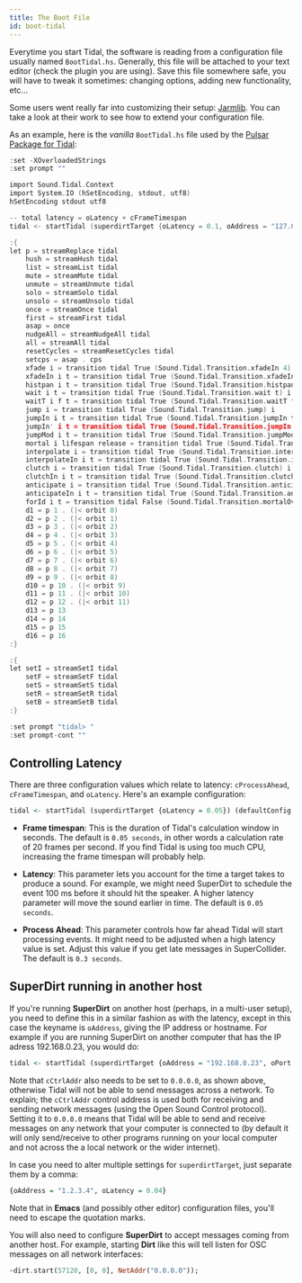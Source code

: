 ```yaml
---
title: The Boot File 
id: boot-tidal
---
```


Everytime you start Tidal, the software is reading from a configuration file usually named `BootTidal.hs`. Generally, this file will be attached to your text editor (check the plugin you are using). Save this file somewhere safe, you will have to tweak it sometimes: changing options, adding new functionality, etc...

Some users went really far into customizing their setup: [Jarmlib](https://github.com/jarmitage/jarmlib). You can take a look at their work to see how to extend your configuration file.

As an example, here is the *vanilla* `BootTidal.hs` file used by the [Pulsar Package for Tidal](https://raw.githubusercontent.com/tidalcycles/pulsar-tidalcycles/master/lib/BootTidal.hs):
```c
:set -XOverloadedStrings
:set prompt ""

import Sound.Tidal.Context
import System.IO (hSetEncoding, stdout, utf8)
hSetEncoding stdout utf8

-- total latency = oLatency + cFrameTimespan
tidal <- startTidal (superdirtTarget {oLatency = 0.1, oAddress = "127.0.0.1", oPort = 57120}) (defaultConfig {cFrameTimespan = 1/20})

:{
let p = streamReplace tidal
    hush = streamHush tidal
    list = streamList tidal
    mute = streamMute tidal
    unmute = streamUnmute tidal
    solo = streamSolo tidal
    unsolo = streamUnsolo tidal
    once = streamOnce tidal
    first = streamFirst tidal
    asap = once
    nudgeAll = streamNudgeAll tidal
    all = streamAll tidal
    resetCycles = streamResetCycles tidal
    setcps = asap . cps
    xfade i = transition tidal True (Sound.Tidal.Transition.xfadeIn 4) i
    xfadeIn i t = transition tidal True (Sound.Tidal.Transition.xfadeIn t) i
    histpan i t = transition tidal True (Sound.Tidal.Transition.histpan t) i
    wait i t = transition tidal True (Sound.Tidal.Transition.wait t) i
    waitT i f t = transition tidal True (Sound.Tidal.Transition.waitT f t) i
    jump i = transition tidal True (Sound.Tidal.Transition.jump) i
    jumpIn i t = transition tidal True (Sound.Tidal.Transition.jumpIn t) i
    jumpIn' i t = transition tidal True (Sound.Tidal.Transition.jumpIn' t) i
    jumpMod i t = transition tidal True (Sound.Tidal.Transition.jumpMod t) i
    mortal i lifespan release = transition tidal True (Sound.Tidal.Transition.mortal lifespan release) i
    interpolate i = transition tidal True (Sound.Tidal.Transition.interpolate) i
    interpolateIn i t = transition tidal True (Sound.Tidal.Transition.interpolateIn t) i
    clutch i = transition tidal True (Sound.Tidal.Transition.clutch) i
    clutchIn i t = transition tidal True (Sound.Tidal.Transition.clutchIn t) i
    anticipate i = transition tidal True (Sound.Tidal.Transition.anticipate) i
    anticipateIn i t = transition tidal True (Sound.Tidal.Transition.anticipateIn t) i
    forId i t = transition tidal False (Sound.Tidal.Transition.mortalOverlay t) i
    d1 = p 1 . (|< orbit 0)
    d2 = p 2 . (|< orbit 1)
    d3 = p 3 . (|< orbit 2)
    d4 = p 4 . (|< orbit 3)
    d5 = p 5 . (|< orbit 4)
    d6 = p 6 . (|< orbit 5)
    d7 = p 7 . (|< orbit 6)
    d8 = p 8 . (|< orbit 7)
    d9 = p 9 . (|< orbit 8)
    d10 = p 10 . (|< orbit 9)
    d11 = p 11 . (|< orbit 10)
    d12 = p 12 . (|< orbit 11)
    d13 = p 13
    d14 = p 14
    d15 = p 15
    d16 = p 16
:}

:{
let setI = streamSetI tidal
    setF = streamSetF tidal
    setS = streamSetS tidal
    setR = streamSetR tidal
    setB = streamSetB tidal
:}

:set prompt "tidal> "
:set prompt-cont ""

```

## Controlling Latency

There are three configuration values which relate to latency: `cProcessAhead`, `cFrameTimespan`, and `oLatency`. Here's an example configuration:

```haskell
tidal <- startTidal (superdirtTarget {oLatency = 0.05}) (defaultConfig {cFrameTimespan = 1/20, cProcessAhead = 3/10})
```

* **Frame timespan**: This is the duration of Tidal's calculation window in seconds. The default is `0.05 seconds`, in other words a calculation rate of 20 frames per second. If you find Tidal is using too much CPU, increasing the frame timespan will probably help. 

*  **Latency**: This parameter lets you account for the time a target takes to produce a sound. For example, we might need SuperDirt to schedule the event 100 ms before it should hit the speaker. A higher latency parameter will move the sound earlier in time. The default is `0.05 seconds`.

* **Process Ahead**: This parameter controls how far ahead Tidal will start processing events. It might need to be adjusted when a high latency value is set. Adjust this value if you get late messages in SuperCollider. The default is `0.3 seconds`.

## SuperDirt running in another host

If you're running **SuperDirt** on another host (perhaps, in a multi-user setup), you need to define this in a similar fashion as with the latency, except in this case the keyname is `oAddress`, giving the IP address or hostname. For example if you are running SuperDirt on another computer that has the IP adress 192.168.0.23, you would do:

```haskell
tidal <- startTidal (superdirtTarget {oAddress = "192.168.0.23", oPort = 57120}) (defaultConfig {cCtrlAddr = "0.0.0.0"})
```

Note that `cCtrlAddr` also needs to be set to `0.0.0.0`, as shown above, otherwise Tidal will not be able to send messages across a network. To explain; the `cCtrlAddr` control address is used both for receiving and sending network messages (using the Open Sound Control protocol). Setting it to `0.0.0.0` means that Tidal will be able to send and receive messages on any network that your computer is connected to (by default it will only send/receive to other programs running on your local computer and not across the a local network or the wider internet).

In case you need to alter multiple settings for `superdirtTarget`, just separate them by a comma:
```haskell
{oAddress = "1.2.3.4", oLatency = 0.04}
```

Note that in **Emacs** (and possibly other editor) configuration files, you'll need to escape the quotation marks.

You will also need to configure **SuperDirt** to accept messages coming from another host. For example, starting **Dirt** like this will tell listen for OSC messages on all network interfaces:

```haskell
~dirt.start(57120, [0, 0], NetAddr("0.0.0.0"));
```
